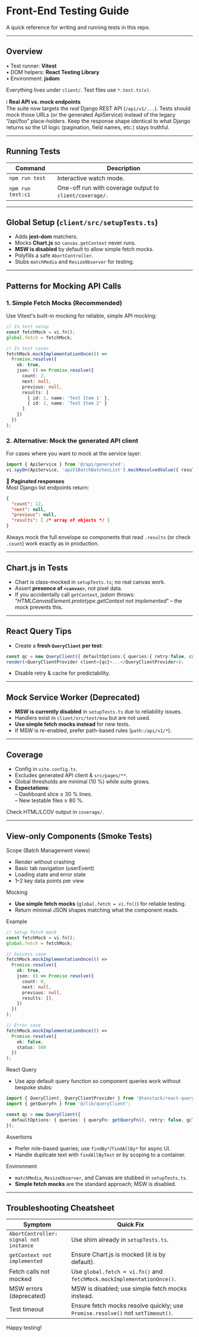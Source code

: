 # Front-End Testing Guide

A quick reference for writing and running tests in this repo.

---

## Overview

• Test runner: **Vitest**  
• DOM helpers: **React Testing Library**  
• Environment: **jsdom**

Everything lives under `client/`. Test files use `*.test.ts(x)`.

ℹ️ **Real API vs. mock endpoints**  
The suite now targets the *real* Django REST API (`/api/v1/...`).  Tests should
mock those URLs (or the generated ApiService) instead of the legacy “/api/foo”
place-holders.  Keep the response shape identical to what Django returns so the
UI logic (pagination, field names, etc.) stays truthful.

---

## Running Tests

| Command           | Description                                    |
|-------------------|------------------------------------------------|
| `npm run test`    | Interactive watch mode.                        |
| `npm run test:ci` | One-off run with coverage output to `client/coverage/`. |

---

## Global Setup (`client/src/setupTests.ts`)

* Adds **jest-dom** matchers.
* Mocks **Chart.js** so `canvas.getContext` never runs.
* **MSW is disabled** by default to allow simple fetch mocks.
* Polyfills a safe `AbortController`.
* Stubs `matchMedia` and `ResizeObserver` for testing.

---

## Patterns for Mocking API Calls

### 1. Simple Fetch Mocks (Recommended)
Use Vitest's built-in mocking for reliable, simple API mocking:

```ts
// In test setup
const fetchMock = vi.fn();
global.fetch = fetchMock;

// In test cases
fetchMock.mockImplementationOnce(() =>
  Promise.resolve({
    ok: true,
    json: () => Promise.resolve({
      count: 2,
      next: null,
      previous: null,
      results: [
        { id: 1, name: 'Test Item 1' },
        { id: 2, name: 'Test Item 2' }
      ]
    })
  })
);
```

### 2. Alternative: Mock the generated API client
For cases where you want to mock at the service layer:

```ts
import { ApiService } from '@/api/generated';
vi.spyOn(ApiService, 'apiV1BatchBatchesList').mockResolvedValue({ results: [] });
```

🚩 **Paginated responses**  
Most Django list endpoints return:

```json
{
  "count": 12,
  "next": null,
  "previous": null,
  "results": [ /* array of objects */ ]
}
```
Always mock the full envelope so components that read `.results` (or check `.count`)
work exactly as in production.

---

## Chart.js in Tests

* Chart is class-mocked in `setupTests.ts`; no real canvas work.
* Assert **presence of `<canvas>`**, not pixel data.
* If you accidentally call `getContext`, jsdom throws:  
  “*HTMLCanvasElement.prototype.getContext not implemented*” – the mock prevents this.

---

## React Query Tips

* Create a **fresh `QueryClient` per test**:

```ts
const qc = new QueryClient({ defaultOptions:{ queries:{ retry:false, cacheTime:0 } }});
render(<QueryClientProvider client={qc}>...</QueryClientProvider>);
```

* Disable retry & cache for predictability.

---

## Mock Service Worker (Deprecated)

* **MSW is currently disabled** in `setupTests.ts` due to reliability issues.
* Handlers exist in `client/src/test/msw` but are not used.
* **Use simple fetch mocks instead** for new tests.
* If MSW is re-enabled, prefer path-based rules (`path:/api/v1/*`).

---

## Coverage

* Config in `vite.config.ts`.
* Excludes generated API client & `src/pages/**`.
* Global thresholds are minimal (10 %) while suite grows.
* **Expectations**:  
  – Dashboard slice ≥ 30 % lines.  
  – New testable files ≥ 80 %.

Check HTML/LCOV output in `coverage/`.

---

## View-only Components (Smoke Tests)

Scope (Batch Management views)
- Render without crashing
- Basic tab navigation (userEvent)
- Loading state and error state
- 1–2 key data points per view

Mocking
- **Use simple fetch mocks** (`global.fetch = vi.fn()`) for reliable testing.
- Return minimal JSON shapes matching what the component reads.

Example
```ts
// Setup fetch mock
const fetchMock = vi.fn();
global.fetch = fetchMock;

// Success case
fetchMock.mockImplementationOnce(() =>
  Promise.resolve({
    ok: true,
    json: () => Promise.resolve({
      count: 0,
      next: null,
      previous: null,
      results: [],
    })
  })
);

// Error case
fetchMock.mockImplementationOnce(() =>
  Promise.resolve({
    ok: false,
    status: 500
  })
);
```

React Query
- Use app default query function so component queries work without bespoke stubs:
```ts
import { QueryClient, QueryClientProvider } from '@tanstack/react-query';
import { getQueryFn } from '@/lib/queryClient';

const qc = new QueryClient({
  defaultOptions: { queries: { queryFn: getQueryFn(), retry: false, gcTime: 0 } },
});
```

Assertions
- Prefer role-based queries; use `findBy*`/`findAllBy*` for async UI.
- Handle duplicate text with `findAllByText` or by scoping to a container.

Environment
- `matchMedia`, `ResizeObserver`, and Canvas are stubbed in `setupTests.ts`.
- **Simple fetch mocks** are the standard approach; MSW is disabled.

---

## Troubleshooting Cheatsheet

| Symptom | Quick Fix |
|---------|-----------|
| `AbortController: signal not instance` | Use shim already in `setupTests.ts`. |
| `getContext not implemented` | Ensure Chart.js is mocked (it is by default). |
| Fetch calls not mocked | Use `global.fetch = vi.fn()` and `fetchMock.mockImplementationOnce()`. |
| MSW errors (deprecated) | MSW is disabled; use simple fetch mocks instead. |
| Test timeout | Ensure fetch mocks resolve quickly; use `Promise.resolve()` not `setTimeout()`. |

Happy testing!
